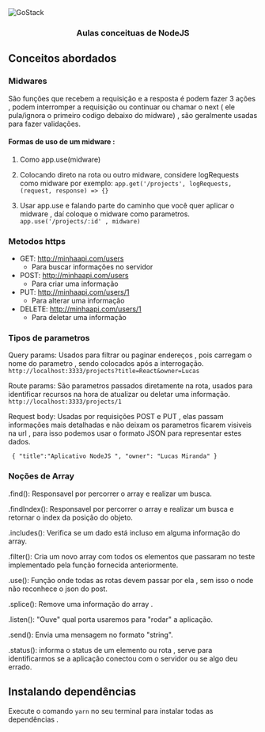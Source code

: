 <img alt="GoStack" src="https://storage.googleapis.com/golden-wind/bootcamp-gostack/header-desafios.png" />

<h3 align="center">
   Aulas conceituas de NodeJS
</h3>


## Conceitos abordados

### Midwares
São funções que recebem a requisição e a resposta é podem fazer 3 ações ,  podem interromper a requisição ou continuar ou chamar o next ( ele
pula/ignora o primeiro codigo debaixo do midware) , são geralmente usadas para fazer validações.

#### Formas de uso de um midware : 

1) Como app.use(midware)

2) Colocando direto na rota ou outro midware, considere logRequests como midware por exemplo:
`app.get('/projects', logRequests,  (request, response) => {}`

3) Usar app.use e falando parte do caminho que você quer aplicar o midware , daí coloque o midware  como parametros. 
 `app.use('/projects/:id' , midware)`
 


### Metodos https
- GET: http://minhaapi.com/users
    - Para buscar informações no servidor
- POST: http://minhaapi.com/users
    - Para criar uma informação
- PUT: http://minhaapi.com/users/1
    - Para alterar uma informação
- DELETE: http://minhaapi.com/users/1
    - Para deletar uma informação
  

### Tipos de parametros
Query params: Usados para filtrar ou paginar endereços , pois carregam o 
nome do parametro , sendo colocados após a interrogação. 
`http://localhost:3333/projects?title=React&owner=Lucas`

Route params: São parametros passados diretamente na rota,  usados para identificar recursos na hora de atualizar ou deletar uma informação.
`http://localhost:3333/projects/1`

Request body: Usadas por requisições POST e PUT , elas passam
informações mais detalhadas e não deixam os parametros ficarem visiveis na url , para isso podemos usar o formato JSON para representar estes dados.

` {
"title":"Aplicativo NodeJS ",
"owner": "Lucas Miranda"
}`


### Noções de Array
.find(): Responsavel por percorrer o array e realizar um busca.

.findIndex(): Responsavel por percorrer o array e realizar um busca e retornar o index da posição do objeto.

.includes(): Verifica se um dado está incluso em alguma informação do array.

.filter(): Cria um novo array com todos os elementos que passaram no teste  implementado pela função fornecida anteriormente. 

.use(): Função onde todas as rotas devem passar por ela , sem isso o node não reconhece o json do post.

.splice(): Remove uma informação do array .

.listen(): "Ouve" qual porta usaremos para "rodar" a aplicação.

.send(): Envia uma mensagem no formato "string".

.status(): informa o status de um elemento ou rota , serve
para identificarmos se a aplicação conectou com o servidor ou se algo deu errado. 

## Instalando dependências

 Execute o comando `yarn` no seu terminal para instalar todas as dependências .
